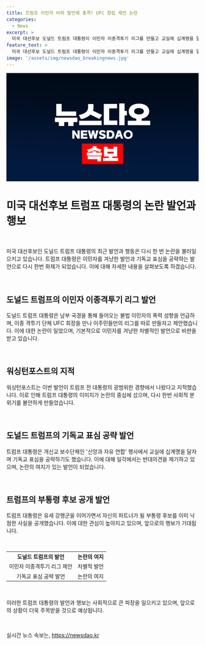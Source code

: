 ```yaml
---
title: 트럼프 이민자 비하 발언에 충격! UFC 창립 제안 논란
categories:
  - News
excerpt: >
  미국 대선후보 도널드 트럼프 대통령이 이민자 이종격투기 리그를 만들고 교실에 십계명을 달라는 발언으로 논란을 빚었습니다. 이는 이민자를 겨냥한 차별적 발언이라는 비판을 불러일으켰습니다. 트럼프는 자극적 발언과 잇딴 재판에도 부통령 후보를 결정했다고 밝혔으며 TV 토론에 부통령 후보를 기대했습니다. 이러한 발언과 행동들이 미국 내외에서 큰 주목을 받고 있습니다.
feature_text: >
  미국 대선후보 도널드 트럼프 대통령이 이민자 이종격투기 리그를 만들고 교실에 십계명을 달라는 발언으로 논란을 빚었습니다. 이는 이민자를 겨냥한 차별적 발언이라는 비판을 불러일으켰습니다. 트럼프는 자극적 발언과 잇딴 재판에도 부통령 후보를 결정했다고 밝혔으며 TV 토론에 부통령 후보를 기대했습니다. 이러한 발언과 행동들이 미국 내외에서 큰 주목을 받고 있습니다.
image: '/assets/img/newsdao_breakingnews.jpg'
---
```


<p><img src="/assets/img/newsdao_breakingnews.jpg" alt="pcversion 속보" /></p>

<h1>미국 대선후보 트럼프 대통령의 논란 발언과 행보</h1>

<p data-ke-size="size16">&nbsp;</p>

<p>미국 대선후보인 도널드 트럼프 대통령의 최근 발언과 행동은 다시 한 번 논란을 불러일으키고 있습니다. 트럼프 대통령은 이민자를 겨냥한 발언과 기독교 표심을 공략하는 발언으로 다시 한번 화제가 되었습니다. 이에 대해 자세한 내용을 살펴보도록 하겠습니다.</p></p>

<p data-ke-size="size16">&nbsp;</p>

<h2 data-ke-size="size26">도널드 트럼프의 이민자 이종격투기 리그 발언</h2>

<p>도널드 트럼프 대통령은 남부 국경을 통해 들어오는 불법 이민자의 폭력 성향을 언급하며, 이종 격투기 단체 UFC 회장을 만나 이주민들만의 리그를 따로 만들자고 제안했습니다. 이에 대한 논란이 일었으며, 기본적으로 이민자를 겨냥한 차별적인 발언으로 비판을 받고 있습니다.</p>

<p data-ke-size="size16">&nbsp;</p>

<h2 data-ke-size="size26">워싱턴포스트의 지적</h2>

<p>워싱턴포스트는 이번 발언이 트럼프 전 대통령의 광범위한 경향에서 나왔다고 지적했습니다. 이로 인해 트럼프 대통령의 이미지가 논란의 중심에 섰으며, 다시 한번 사회적 분위기를 불안하게 만들었습니다.</p>

<p data-ke-size="size16">&nbsp;</p>

<h2 data-ke-size="size26">도널드 트럼프의 기독교 표심 공략 발언</h2>

<p>트럼프 대통령은 개신교 보수단체인 '신앙과 자유 연합' 행사에서 교실에 십계명을 달자며 기독교 표심을 공략하기도 했습니다. 이에 대해 일각에서는 반대의견을 제기하고 있으며, 논란의 여지가 있는 발언이 되었습니다.</p>

<p data-ke-size="size16">&nbsp;</p>

<h2 data-ke-size="size26">트럼프의 부통령 후보 공개 발언</h2>

<p>트럼프 대통령은 유세 강행군을 이어가면서 자신의 파트너가 될 부통령 후보를 이미 낙점한 사실을 공개했습니다. 이에 대한 관심이 높아지고 있으며, 앞으로의 행보가 기대됩니다.</p>

<p data-ke-size="size16">&nbsp;</p>

<table>
  <tbody>
    <tr>
      <td style="text-align: center; height: 17px;"><b>도널드 트럼프의 발언</b></td>
      <td style="text-align: center; height: 17px;"><b>논란의 여지</b></td>
    </tr>
    <tr>
      <td style="text-align: center; height: 17px;">이민자 이종격투기 리그 제안</td>
      <td style="text-align: center; height: 17px;">차별적 발언</td>
    </tr>
    <tr>
      <td style="text-align: center; height: 17px;">기독교 표심 공략 발언</td>
      <td style="text-align: center; height: 17px;">논란의 여지</td>
    </tr>
  </tbody>
</table>

<p data-ke-size="size16">&nbsp;</p>

<p>이러한 트럼프 대통령의 발언과 행보는 사회적으로 큰 파장을 일으키고 있으며, 앞으로의 상황이 더욱 주목받을 것으로 예상됩니다.</p>

<p data-ke-size="size16">&nbsp;</p>
실시간 뉴스 속보는, <a href="https://newsdao.kr" rel="dofollow">https://newsdao.kr</a>


